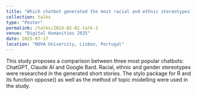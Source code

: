 ```yaml
---
title: "Which chatbot generated the most racial and ethnic stereotypes?"
collection: talks
type: "Poster"
permalink: /talks/2014-02-01-talk-2
venue: "Digital Humanities 2025"
date: 2025-07-17
location: "NOVA University, Lisbon, Portugal"
---
```


This study proposes a comparison between three most popular chatbots: ChatGPT, Claude AI and Google Bard. Racial, ethnic and gender stereotypes were researched in the generated short stories. The stylo package for R and its function oppose() as well as the method of topic modelling were used in the study.
